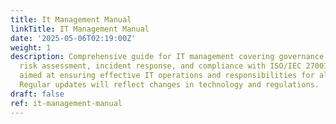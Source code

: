 ```yaml
---
title: It Management Manual
linkTitle: IT Management Manual
date: '2025-05-06T02:19:00Z'
weight: 1
description: Comprehensive guide for IT management covering governance, security,
  risk assessment, incident response, and compliance with ISO/IEC 27001 standards,
  aimed at ensuring effective IT operations and responsibilities for all personnel.
  Regular updates will reflect changes in technology and regulations.
draft: false
ref: it-management-manual
---
```


